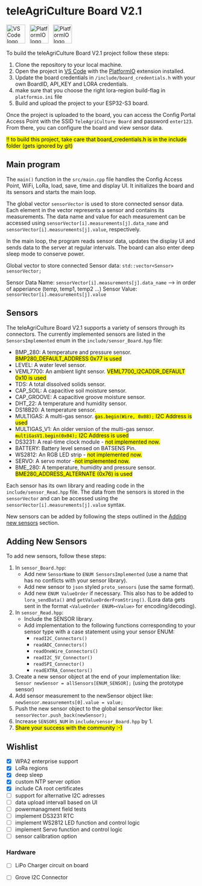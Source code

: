 # teleAgriCulture Board V2.1

[<img src="https://gitlab.com/teleagriculture/community/-/raw/main/teleAgriCulture%20Board%20V2.1/Docu/pictures/vscode.svg" alt="VS Code logo" width="50" height="50">](https://code.visualstudio.com)   &nbsp;   [<img src="https://cdn.platformio.org/images/platformio-logo-xs.fd6e881d.png" alt="PlatformIO logo" height="50">](https://platformio.org) &nbsp; [<img src="https://gitlab.com/teleagriculture/community/-/raw/main/teleAgriCulture%20Board%20V2.1/Docu/pictures/ESP32-S3.png" alt="PlatformIO logo" height="50">](https://www.espressif.com/sites/default/files/documentation/esp32-s3_datasheet_en.pdf)

To build the teleAgriCulture Board V2.1 project follow these steps:

1. Clone the repository to your local machine.
2. Open the project in [VS Code](https://code.visualstudio.com) with the [PlatformIO](https://platformio.org) extension installed.
3. Update the board credentials in `/include/board_credentials.h` with your own BoardID, API_KEY and LORA credentials.
4. make sure that you choose the right lora-region build-flag in `platformio.ini` file
5. Build and upload the project to your ESP32-S3 board.

Once the project is uploaded to the board, you can access the Config Portal Access Point with the SSID `TeleAgriCulture Board` and password `enter123`. From there, you can configure the board and view sensor data.
 
<mark>!! to build this project, take care that board_credentials.h is in the include folder (gets ignored by git)</mark>

## Main program

The `main()` function in the `src/main.cpp` file handles the Config Access Point, WiFi, LoRa, load, save, time and display UI. It initializes the board and its sensors and starts the main loop.

The global vector `sensorVector` is used to store connected sensor data. Each element in the vector represents a sensor and contains its measurements. The data name and value for each measurement can be accessed using `sensorVector[i].measurements[j].data_name` and `sensorVector[i].measurements[j].value`, respectively.

In the main loop, the program reads sensor data, updates the display UI and sends data to the server at regular intervals. The board can also enter deep sleep mode to conserve power.

Global vector to store connected Sensor data:
`std::vector<Sensor> sensorVector;`
 
Sensor Data Name: `sensorVector[i].measurements[j].data_name`    --> in order of apperiance (temp, temp1, temp2 ...)
Sensor Value:     `sensorVector[i].measurements[j].value`

## Sensors

The teleAgriCulture Board V2.1 supports a variety of sensors through its connectors. The currently implemented sensors are listed in the `SensorsImplemented` enum in the `include/sensor_Board.hpp` file:

- BMP_280: A temperature and pressure sensor. <mark>BMP280_DEFAULT_ADDRESS 0x77 is used<mark>
- LEVEL: A water level sensor.
- VEML7700: An ambient light sensor. <mark>VEML7700_I2CADDR_DEFAULT 0x10 is used<mark>
- TDS: A total dissolved solids sensor.
- CAP_SOIL: A capacitive soil moisture sensor.
- CAP_GROOVE: A capacitive groove moisture sensor.
- DHT_22: A temperature and humidity sensor.
- DS18B20: A temperature sensor.
- MULTIGAS: A multi-gas sensor. <mark>`gas.begin(Wire, 0x08);` I2C Address is used<mark>
- MULTIGAS_V1: An older version of the multi-gas sensor. <mark>`multiGasV1.begin(0x04);` I2C Address is used<mark>
- DS3231: A real-time clock module - <mark>not implemented now.<mark>
- BATTERY: Battery level sensed on BATSENS Pin.
- WS2812: An RGB LED strip - <mark>not implemented now.<mark>
- SERVO: A servo motor -<mark>not implemented now.<mark>
- BME_280: A temperature, humidity and pressure sensor. <mark>BME280_ADDRESS_ALTERNATE (0x76) is used<mark>

Each sensor has its own library and reading code in the `include/sensor_Read.hpp` file. The data from the sensors is stored in the `sensorVector` and can be accessed using the `sensorVector[i].measurements[j].value` syntax.

New sensors can be added by following the steps outlined in the [Adding new sensors](#adding-new-sensors) section.

## Adding New Sensors

To add new sensors, follow these steps:

1. In `sensor_Board.hpp`:
    - Add new `SensorName` to `ENUM SensorsImplemented` (use a name that has no conflicts with your sensor library).
    - Add new sensor to `json` styled `proto_sensors` (use the same format).
    - Add new `ENUM ValueOrder` if necessary. This also has to be added to `lora_sendData()` and `getValueOrderFromString()`. (Lora data gets sent in the format `<ValueOrder ENUM><Value>` for encoding/decoding).
2. In `sensor_Read.hpp`:
    - Include the SENSOR library.
    - Add implementation to the following functions corresponding to your sensor type with a case statement using your sensor ENUM:
        - `readI2C_Connectors()`
        - `readADC_Connectors()`
        - `readOneWire_Connectors()`
        - `readI2C_5V_Connector()`
        - `readSPI_Connector()`
        - `readEXTRA_Connectors()`
3. Create a new sensor object at the end of your implementation like: `Sensor newSensor = allSensors[ENUM_SENSOR];` (using the prototype sensor)
4. Add sensor measurement to the newSensor object like: `newSensor.measurements[0].value = value;`
5. Push the new sensor object to the global sensorVector like: `sensorVector.push_back(newSensor);`
6. Increase `SENSORS_NUM` in `include/sensor_Board.hpp` by 1.
7. <mark>Share your success with the community :-) <mark>


## Wishlist

- [x] WPA2 enterprise support
- [x] LoRa regions
- [x] deep sleep
- [x] custom NTP server option
- [x] include CA root certificates
- [ ] support for alternative I2C adresses
- [ ] data upload intervall based on UI
- [ ] powermanagment field tests
- [ ] implement DS3231 RTC
- [ ] implement WS2812 LED function and control logic
- [ ] implement Servo function and control logic
- [ ] sensor calibration option

### Hardware

- [ ] LiPo Charger circuit on board
- [ ] Grove I2C Connector

 